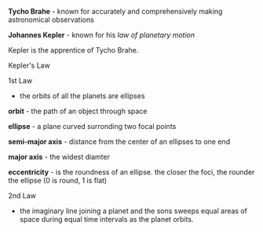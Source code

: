**Tycho Brahe** - known for accurately and comprehensively making astronomical observations

**Johannes Kepler** - known for his _law of planetary motion_

Kepler is the apprentice of Tycho Brahe.

Kepler's Law

1st Law
- the orbits of all the planets are ellipses

**orbit** - the path of an object through space

**ellipse** - a plane curved surronding two focal points

**semi-major axis** - distance from the center of an ellipses to one end

**major axis** - the widest diamter

**eccentricity** - is the roundness of an ellipse. the closer the foci, the rounder the ellipse (0 is round, 1 is flat)

2nd Law
- the imaginary line joining a planet and the sons sweeps equal areas of space during equal time intervals as the planet orbits.